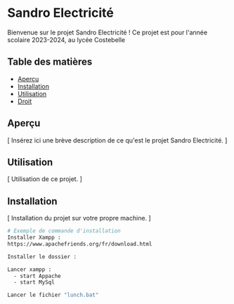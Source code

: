 # Sandro Electricité

Bienvenue sur le projet Sandro Electricité ! Ce projet est pour l'année scolaire 2023-2024, au lycée Costebelle 

## Table des matières

- [Aperçu](#aperçu)
- [Installation](#installation)
- [Utilisation](#utilisation)
- [Droit](#licence)

## Aperçu

[ Insérez ici une brève description de ce qu'est le projet Sandro Electricité. ]

## Utilisation

[ Utilisation de ce projet. ]

## Installation

[ Installation du projet sur votre propre machine. ]

```bash
# Exemple de commande d'installation
Installer Xampp :
https://www.apachefriends.org/fr/download.html

Installer le dossier :

Lancer xampp :
  - start Appache 
  - start MySql

Lancer le fichier "lunch.bat"
